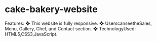 # cake-bakery-website
Features:
 ❖ This website is fully responsive.
 ❖ UserscanseetheSales, Menu, Gallery, Chef, and Contact section.
 ❖ TechnologyUsed: HTML5,CSS3,JavaScript.
